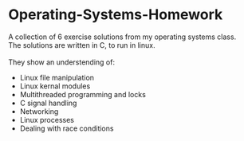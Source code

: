 # Operating-Systems-Homework
A collection of 6 exercise solutions from my operating systems class.<br>
The solutions are written in C, to run in linux.<br>
<br>
They show an understending of:<br> 
* Linux file manipulation<br>
* Linux kernal modules<br>
* Multithreaded programming and locks<br>
* C signal handling<br>
* Networking<br>
* Linux processes<br>
* Dealing with race conditions